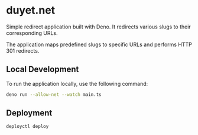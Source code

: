 # duyet.net

Simple redirect application built with Deno. It redirects various slugs to their corresponding URLs.

The application maps predefined slugs to specific URLs and performs HTTP 301 redirects.

## Local Development

To run the application locally, use the following command:

```bash
deno run --allow-net --watch main.ts
```

## Deployment

```bash
deployctl deploy
```
